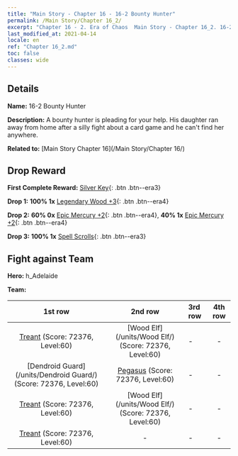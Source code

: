 ```yaml
---
title: "Main Story - Chapter 16 - 16-2 Bounty Hunter"
permalink: /Main Story/Chapter 16_2/
excerpt: "Chapter 16 - 2. Era of Chaos  Main Story - Chapter 16_2. 16-2 Bounty Hunter"
last_modified_at: 2021-04-14
locale: en
ref: "Chapter 16_2.md"
toc: false
classes: wide
---
```


## Details

 **Name:** 16-2 Bounty Hunter

 **Description:** A bounty hunter is pleading for your help. His daughter ran away from home after a silly fight about a card game and he can't find her anywhere.

 **Related to:** [Main Story Chapter 16](/Main Story/Chapter 16/)

## Drop Reward

 **First Complete Reward:** [Silver Key](/Items/con_693/){: .btn .btn--era3}

 **Drop 1:** **100% 1x** [Legendary Wood +3](/Items/mat_55/){: .btn .btn--era4}

 **Drop 2:** **60% 0x** [Epic Mercury +2](/Items/mat_49/){: .btn .btn--era4}, **40% 1x** [Epic Mercury +2](/Items/mat_49/){: .btn .btn--era4}

 **Drop 3:** **100% 1x** [Spell Scrolls](/Items/con_694/){: .btn .btn--era3}


## Fight against Team
 **Hero:** h_Adelaide

 **Team:**


  | 1st row | 2nd row | 3rd row | 4th row |
  |:----:|:----:|:----|:----:|
  | [Treant](/units/Treant/) (Score: 72376, Level:60)  | [Wood Elf](/units/Wood Elf/) (Score: 72376, Level:60)  | - | - |
  | [Dendroid Guard](/units/Dendroid Guard/) (Score: 72376, Level:60)  | [Pegasus](/units/Pegasus/) (Score: 72376, Level:60)  | - | - |
  | [Treant](/units/Treant/) (Score: 72376, Level:60)  | [Wood Elf](/units/Wood Elf/) (Score: 72376, Level:60)  | - | - |
  | [Treant](/units/Treant/) (Score: 72376, Level:60)  | - | - | - |


